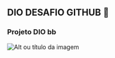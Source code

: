 ## DIO DESAFIO GITHUB 🚀

### Projeto DIO bb
![Alt ou título da imagem](https://i.imgur.com/czd8KKE.png)
